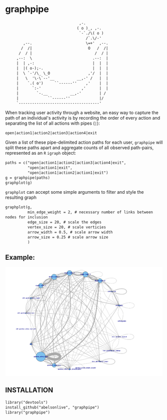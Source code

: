 # graphpipe
```
                                 ,-.
                                ( o )_, ,-.
                                 `-`./\( o )
                                    /`.\/-'
        ,--.                        \=+'  ,--.
       /  /|                         O   /  /|
      /  / |                            /  / |
     ,--:  \                           .--:  |
     |  | ,-:                          |  |  |
     |  |( o-);-.                      |  |  |
     |  \ `-'/\_ \_O                 ,'/  |  |
     |   \  '\-\`--'__          __,-' /   |  |
     |    `.( o')     ``------''    ,'    |  |
     |      `:-'                  ,'      |  |
     |        `-.__          __,-'        | /
     |             ``------''             |/
     `------------------------------------'

```

When tracking user activity through a website, an easy way to capture the path of an individual's activity is by recording the order of every action and separating the list of all actions with pipes (`|`):
```
open|action1|action2|action3|action4|exit
```
Given a list of these pipe-delimited action paths for each user, `graphpipe` will split these paths apart and aggregate counts of all observed path-pairs, represented as an `R` `igraph` object:
```
paths = c("open|action1|action2|action3|action4|exit",
          "open|action1|exit",
          "open|action1|action2|action1|exit")
g = graphpipe(paths)
graphplot(g)

```
`graphplot` can accept some simple arguments to filter and style the resulting graph

```
graphplot(g,
          min_edge_weight = 2, # necessary number of links between nodes for inclusion
          edge_size = 20, # scale the edges
          vertex_size = 20, # scale verticies
          arrow_width = 0.5, # scale arrow width
          arrow_size = 0.25 # scale arrow size
          )
```
## Example:
![Example](example.png)
## INSTALLATION
```
library("devtools")
install_github("abelsonlive", "graphpipe")
library("graphpipe")
```
